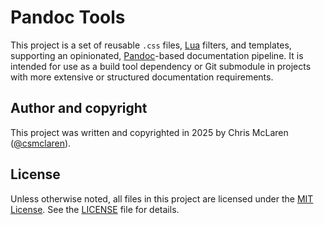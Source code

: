 # Pandoc Tools

This project is a set of reusable `.css` files, [Lua](https://www.lua.org) filters, and templates, supporting an opinionated, [Pandoc](https://pandoc.org)-based documentation pipeline. It is intended for use as a build tool dependency or Git submodule in projects with more extensive or structured documentation requirements.

## Author and copyright

This project was written and copyrighted in 2025 by Chris McLaren ([@csmclaren](https://www.github.com/csmclaren)).

## License

Unless otherwise noted, all files in this project are licensed under the [MIT License](https://choosealicense.com/licenses/mit/). See the [LICENSE](LICENSE.txt) file for details.
